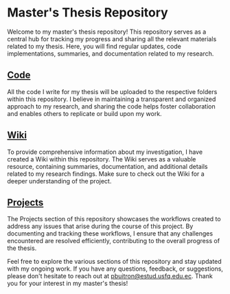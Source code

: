 # Master's Thesis Repository
Welcome to my master's thesis repository! This repository serves as a central hub for tracking my progress and sharing all the relevant materials related to my thesis. Here, you will find regular updates, code implementations, summaries, and documentation related to my research.
## [Code](https://github.com/pablobuitron/masterthesis/tree/master)
All the code I write for my thesis will be uploaded to the respective folders within this repository. I believe in maintaining a transparent and organized approach to my research, and sharing the code helps foster collaboration and enables others to replicate or build upon my work.
## [Wiki](https://github.com/pablobuitron/mastertesis/wiki)
To provide comprehensive information about my investigation, I have created a Wiki within this repository. The Wiki serves as a valuable resource, containing summaries, documentation, and additional details related to my research findings. Make sure to check out the Wiki for a deeper understanding of the project.
## [Projects](https://github.com/pablobuitron/mastertesis/projects)
The Projects section of this repository showcases the workflows created to address any issues that arise during the course of this project. By documenting and tracking these workflows, I ensure that any challenges encountered are resolved efficiently, contributing to the overall progress of the thesis.

Feel free to explore the various sections of this repository and stay updated with my ongoing work. If you have any questions, feedback, or suggestions, please don't hesitate to reach out at [pbuitron@estud.usfq.edu.ec](pbuitron@estud.usfq.edu.ec). Thank you for your interest in my master's thesis!

